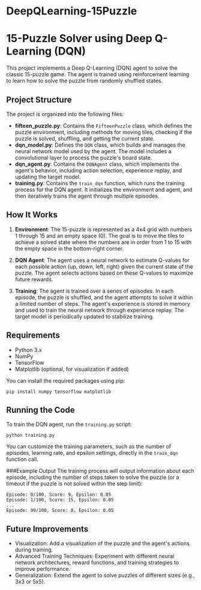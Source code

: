 # DeepQLearning-15Puzzle

# 15-Puzzle Solver using Deep Q-Learning (DQN)

This project implements a Deep Q-Learning (DQN) agent to solve the classic 15-puzzle game. The agent is trained using reinforcement learning to learn how to solve the puzzle from randomly shuffled states.

## Project Structure

The project is organized into the following files:

- **fifteen_puzzle.py**: Contains the `FifteenPuzzle` class, which defines the puzzle environment, including methods for moving tiles, checking if the puzzle is solved, shuffling, and getting the current state.
- **dqn_model.py**: Defines the `DQN` class, which builds and manages the neural network model used by the agent. The model includes a convolutional layer to process the puzzle's board state.
- **dqn_agent.py**: Contains the `DQNAgent` class, which implements the agent's behavior, including action selection, experience replay, and updating the target model.
- **training.py**: Contains the `train_dqn` function, which runs the training process for the DQN agent. It initializes the environment and agent, and then iteratively trains the agent through multiple episodes.

## How It Works

1. **Environment**: The 15-puzzle is represented as a 4x4 grid with numbers 1 through 15 and an empty space (0). The goal is to move the tiles to achieve a solved state where the numbers are in order from 1 to 15 with the empty space in the bottom-right corner.

2. **DQN Agent**: The agent uses a neural network to estimate Q-values for each possible action (up, down, left, right) given the current state of the puzzle. The agent selects actions based on these Q-values to maximize future rewards.

3. **Training**: The agent is trained over a series of episodes. In each episode, the puzzle is shuffled, and the agent attempts to solve it within a limited number of steps. The agent's experience is stored in memory and used to train the neural network through experience replay. The target model is periodically updated to stabilize training.

## Requirements

- Python 3.x
- NumPy
- TensorFlow
- Matplotlib (optional, for visualization if added)

You can install the required packages using pip:

```
pip install numpy tensorflow matplotlib
```


## Running the Code

To train the DQN agent, run the `training.py` script:

```
python training.py
```

You can customize the training parameters, such as the number of episodes, learning rate, and epsilon settings, directly in the `train_dqn` function call.


###Example Output
The training process will output information about each episode, including the number of steps taken to solve the puzzle (or a timeout if the puzzle is not solved within the step limit):

```
Episode: 0/100, Score: 9, Epsilon: 0.05
Episode: 1/100, Score: 15, Epsilon: 0.05
...
Episode: 99/100, Score: 8, Epsilon: 0.05
```


## Future Improvements
- Visualization: Add a visualization of the puzzle and the agent's actions during training.
- Advanced Training Techniques: Experiment with different neural network architectures, reward functions, and training strategies to improve performance.
- Generalization: Extend the agent to solve puzzles of different sizes (e.g., 3x3 or 5x5).

